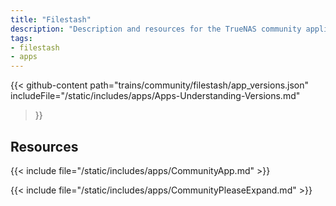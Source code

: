 ```yaml
---
title: "Filestash"
description: "Description and resources for the TrueNAS community application called Filestash."
tags:
- filestash
- apps
---
```


{{< github-content 
    path="trains/community/filestash/app_versions.json"
	includeFile="/static/includes/apps/Apps-Understanding-Versions.md"
>}}

## Resources

{{< include file="/static/includes/apps/CommunityApp.md" >}}

{{< include file="/static/includes/apps/CommunityPleaseExpand.md" >}}

<!--
<div class="docs-sections">

{{< doc-card title="<appname> Deployments" link="/resources/"
descr="How to deploy and configure the <appname> app." >}}

</div>
-->
